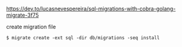 
https://dev.to/lucasnevespereira/sql-migrations-with-cobra-golang-migrate-3f75


create migration file

    $ migrate create -ext sql -dir db/migrations -seq install


